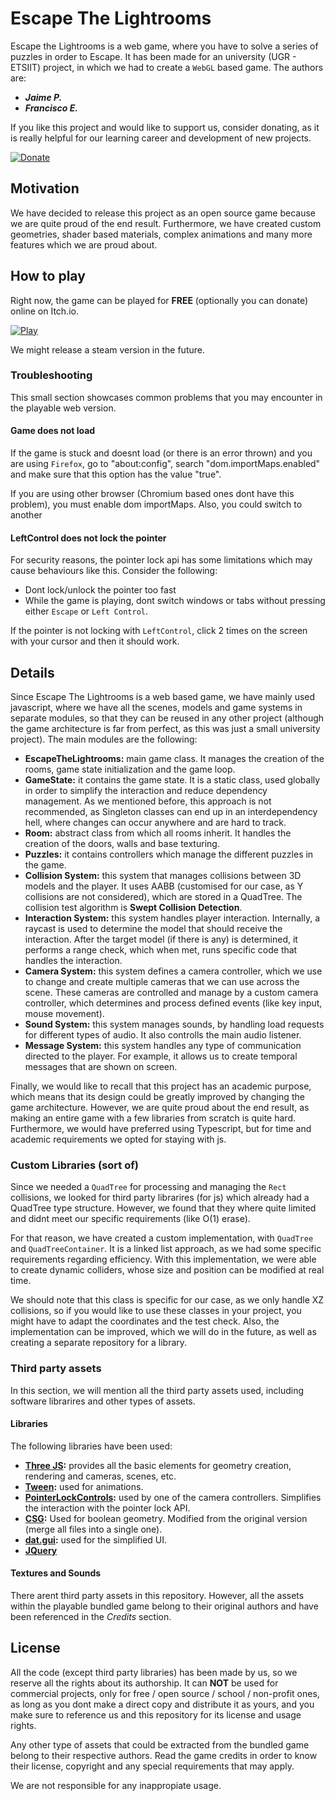 # Escape The Lightrooms
Escape the Lightrooms is a web game, where you have to solve a series of puzzles in order to Escape. It has been made for an university (UGR - ETSIIT) project, in which we had to create a `WebGL` based game.
The authors are:
- ***Jaime P.***
- ***Francisco E.***

If you like this project and would like to support us, consider donating, as it is really helpful for our learning career and development of new projects.

[![Donate](https://img.shields.io/badge/Donate-PayPal-8A2BE2.svg?logo=paypal)](https://www.paypal.com/donate/?hosted_button_id=5P5ZFSUP2UH22)

## Motivation
We have decided to release this project as an open source game because we are quite proud of the end result. Furthermore, we have created custom geometries, shader based materials, complex animations and many more features which we are proud about.

## How to play
Right now, the game can be played for **FREE** (optionally you can donate) online on Itch.io.

[![Play](https://img.shields.io/badge/Play_Now-Escape_The_Lightrooms-FA5C5C.svg?logo=itchdotio)](https://itch.io/)

We might release a steam version in the future.

### Troubleshooting
This small section showcases common problems that you may encounter in the playable web version.

#### Game does not load
If the game is stuck and doesnt load (or there is an error thrown) and you are using `Firefox`, go to "about:config", search "dom.importMaps.enabled" and make sure that this option has the value "true". 

If you are using other browser (Chromium based ones dont have this problem), you must enable dom importMaps. Also, you could switch to another

#### LeftControl does not lock the pointer
For security reasons, the pointer lock api has some limitations which may cause behaviours like this. Consider the following:
- Dont lock/unlock the pointer too fast
- While the game is playing, dont switch windows or tabs without pressing either `Escape` or `Left Control`.

If the pointer is not locking with `LeftControl`, click 2 times on the screen with your cursor and then it should work.

## Details
Since Escape The Lightrooms is a web based game, we have mainly used javascript, where we have all the scenes, models and game systems in separate modules, so that they can be reused in any other project (although the game architecture is far from perfect, as this was just a small university project). The main modules are the following:
- **EscapeTheLightrooms:** main game class. It manages the creation of the rooms, game state initialization and the game loop.
- **GameState:** it contains the game state. It is a static class, used globally in order to simplify the interaction and reduce dependency management. As we mentioned before, this approach is not recommended, as Singleton classes can end up in an interdependency hell, where changes can occur anywhere and are hard to track.
- **Room:** abstract class from which all rooms inherit. It handles the creation of the doors, walls and base texturing. 
- **Puzzles:** it contains controllers which manage the different puzzles in the game.
- **Collision System:** this system that manages collisions between 3D models and the player. It uses AABB (customised for our case, as Y collisions are not considered), which are stored in a QuadTree. The collision test algorithm is **Swept Collision Detection**.
- **Interaction System:** this system handles player interaction. Internally, a raycast is used to determine the model that should receive the interaction. After the target model (if there is any) is determined, it performs a range check, which when met, runs specific code that handles the interaction.
- **Camera System:** this system defines a camera controller, which we use to change and create multiple cameras that we can use across the scene. These cameras are controlled and manage by a custom camera controller, which determines and process defined events (like key input, mouse movement).
- **Sound System:** this system manages sounds, by handling load requests for different types of audio. It also controlls the main audio listener.
- **Message System:** this system handles any type of communication directed to the player. For example, it allows us to create temporal messages that are shown on screen. 

Finally, we would like to recall that this project has an academic purpose, which means that its design could be greatly improved by changing the game architecture. However, we are quite proud about the end result, as making an entire game with a few libraries from scratch is quite hard.
Furthermore, we would have preferred using Typescript, but for time and academic requirements we opted for staying with js.

### Custom Libraries (sort of)
Since we needed a `QuadTree` for processing and managing the `Rect` collisions, we looked for third party librarires (for js) which already had a QuadTree type structure. However, we found that they where quite limited and didnt meet our specific requirements (like O(1) erase).

For that reason, we have created a custom implementation, with `QuadTree` and `QuadTreeContainer`. It is a linked list approach, as we had some specific requirements regarding efficiency. With this implementation, we were able to create dynamic colliders, whose size and position can be modified at real time.

We should note that this class is specific for our case, as we only handle XZ collisions, so if you would like to use these classes in your project, you might have to adapt the coordinates and the test check. Also, the implementation can be improved, which we will do in the future, as well as creating a separate repository for a library.

### Third party assets
In this section, we will mention all the third party assets used, including software librarires and other types of assets.

#### Libraries
The following libraries have been used:
- **[Three JS](https://threejs.org/):** provides all the basic elements for geometry creation, rendering and cameras, scenes, etc.
- **[Tween](https://createjs.com/tweenjs):** used for animations.
- **[PointerLockControls](https://threejs.org/docs/#examples/en/controls/PointerLockControls):** used by one of the camera controllers. Simplifies the interaction with the pointer lock API.
- **[CSG](https://github.com/looeee/threejs-csg):** Used for boolean geometry. Modified from the original version (merge all files into a single one). 
- **[dat.gui](https://github.com/dataarts/dat.gui):** used for the simplified UI.
- **[JQuery](https://jquery.com/)**

#### Textures and Sounds
There arent third party assets in this repository. However, all the assets within the playable bundled game belong to their original authors and have been referenced in the *Credits* section.

## License
All the code (except third party libraries) has been made by us, so we reserve all the rights about its authorship. It can **NOT** be used for commercial projects, only for free / open source / school / non-profit ones, as long as you dont make a direct copy and distribute it as yours, and you make sure to reference us and this repository for its license and usage rights.

Any other type of assets that could be extracted from the bundled game belong to their respective authors. Read the game credits in order to know their license, copyright and any special requirements that may apply.

We are not responsible for any inappropiate usage.
